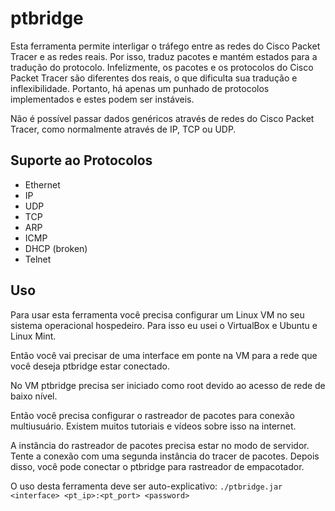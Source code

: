 # ptbridge

Esta ferramenta permite interligar o tráfego entre as redes do Cisco Packet Tracer e as redes reais. Por isso, traduz pacotes e mantém estados para a tradução do protocolo. Infelizmente, os pacotes e os protocolos do Cisco Packet Tracer são diferentes dos reais, o que dificulta sua tradução e inflexibilidade. Portanto, há apenas um punhado de protocolos implementados e estes podem ser instáveis.

Não é possível passar dados genéricos através de redes do Cisco Packet Tracer, como normalmente através de IP, TCP ou UDP.

## Suporte ao Protocolos

* Ethernet
* IP
* UDP
* TCP
* ARP
* ICMP
* DHCP (broken)
* Telnet

## Uso

Para usar esta ferramenta você precisa configurar um Linux VM no seu sistema operacional hospedeiro. Para isso eu usei o VirtualBox e Ubuntu e Linux Mint. 

Então você vai precisar de uma interface em ponte na VM para a rede que você deseja ptbridge estar conectado. 

No VM ptbridge precisa ser iniciado como root devido ao acesso de rede de baixo nível.

Então você precisa configurar o rastreador de pacotes para conexão multiusuário. Existem muitos tutoriais e
vídeos sobre isso na internet. 

A instância do rastreador de pacotes precisa estar no modo de servidor. Tente a conexão com uma segunda instância do tracer de pacotes. Depois disso, você pode conectar o ptbridge para rastreador de empacotador.

O uso desta ferramenta deve ser auto-explicativo:
`./ptbridge.jar <interface> <pt_ip>:<pt_port> <password>`

